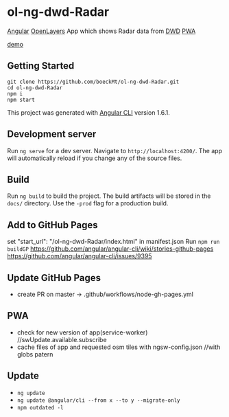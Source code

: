 # ol-ng-dwd-Radar

[Angular](https://angular.io/) [OpenLayers](http://openlayers.org/) App which shows Radar data from [DWD](https://www.dwd.de/DE/wetter/warnungen_aktuell/objekt_einbindung/einbindung_karten_geowebservice.html)
[PWA](https://blog.angular-university.io/angular-service-worker/)


[demo](https://boeckmt.github.io/ol-ng-dwd-Radar/)

## Getting Started
```
git clone https://github.com/boeckMt/ol-ng-dwd-Radar.git
cd ol-ng-dwd-Radar
npm i
npm start
```

This project was generated with [Angular CLI](https://github.com/angular/angular-cli) version 1.6.1.

## Development server

Run `ng serve` for a dev server. Navigate to `http://localhost:4200/`. The app will automatically reload if you change any of the source files.


## Build

Run `ng build` to build the project. The build artifacts will be stored in the `docs/` directory. Use the `-prod` flag for a production build.

## Add to GitHub Pages
set "start_url": "/ol-ng-dwd-Radar/index.html" in manifest.json
Run `npm run buildGP`
https://github.com/angular/angular-cli/wiki/stories-github-pages
https://github.com/angular/angular-cli/issues/9395

## Update GitHub Pages
- create PR on master -> .github/workflows/node-gh-pages.yml


## PWA
- check for new version of app(service-worker) //swUpdate.available.subscribe
- cache files of app and requested osm tiles with ngsw-config.json //with globs patern


## Update
- `ng update`
- `ng update @angular/cli --from x --to y --migrate-only`
- `npm outdated -l`

